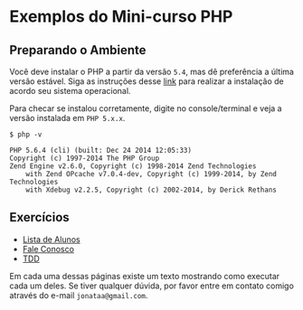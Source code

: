 # Exemplos do Mini-curso PHP

## Preparando o Ambiente

Você deve instalar o PHP a partir da versão ```5.4```, mas dê preferência a última versão estável. Siga as instruções desse [link](http://br.phptherightway.com/#comecando) para realizar a instalação de acordo seu sistema operacional.

Para checar se instalou corretamente, digite no console/terminal e veja a versão instalada em ```PHP 5.x.x```.

```shell
$ php -v

PHP 5.6.4 (cli) (built: Dec 24 2014 12:05:33) 
Copyright (c) 1997-2014 The PHP Group
Zend Engine v2.6.0, Copyright (c) 1998-2014 Zend Technologies
    with Zend OPcache v7.0.4-dev, Copyright (c) 1999-2014, by Zend Technologies
    with Xdebug v2.2.5, Copyright (c) 2002-2014, by Derick Rethans
```

## Exercícios

* [Lista de Alunos](https://github.com/jonataa/php-siecomp-2015/tree/master/exemplos/lista-alunos)
* [Fale Conosco](https://github.com/jonataa/php-siecomp-2015/tree/master/exemplos/fale-conosco)
* [TDD](https://github.com/jonataa/php-siecomp-2015/tree/master/exemplos/TDD)

Em cada uma dessas páginas existe um texto mostrando como executar cada um deles. Se tiver qualquer dúvida, por favor entre em contato comigo através do e-mail ```jonataa@gmail.com```.

